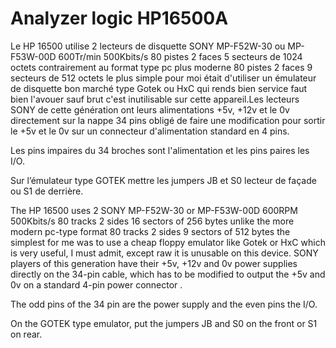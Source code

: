 # Analyzer logic HP16500A

Le HP 16500 utilise 2 lecteurs de disquette SONY MP-F52W-30 ou MP-F53W-00D 600Tr/min 500Kbits/s 80 pistes 2 faces 5 secteurs de 1024 octets
contrairement au format type pc plus moderne 80 pistes 2 faces 9 secteurs de 512 octets le plus simple pour moi était d'utiliser un émulateur de disquette bon marché type Gotek ou HxC qui rends bien service faut bien l'avouer sauf brut c'est inutilisable sur cette appareil.Les lecteurs SONY de cette génération ont leurs alimentations +5v, +12v et le 0v directement sur la nappe 34 pins obligé de faire une modification pour sortir le +5v et le 0v sur un connecteur d'alimentation standard en 4 pins.

Les pins impaires du 34 broches sont l'alimentation et les pins paires les I/O.

Sur l’émulateur type GOTEK mettre les jumpers JB et S0 lecteur de façade ou S1 de derrière.

The HP 16500 uses 2 SONY MP-F52W-30 or MP-F53W-00D 600RPM 500Kbits/s 80 tracks 2 sides 16 sectors of 256 bytes
unlike the more modern pc-type format 80 tracks 2 sides 9 sectors of 512 bytes the simplest for me was to use a 
cheap floppy emulator like Gotek or HxC which is very useful, I must admit, except raw it is unusable on this device. 
SONY players of this generation have their +5v, +12v and 0v power supplies directly on the 34-pin cable, which has to 
be modified to output the +5v and 0v on a standard 4-pin power connector .

The odd pins of the 34 pin are the power supply and the even pins the I/O.

On the GOTEK type emulator, put the jumpers JB and S0 on the front or S1 on rear.



